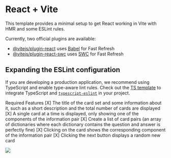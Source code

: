 # React + Vite

This template provides a minimal setup to get React working in Vite with HMR and some ESLint rules.

Currently, two official plugins are available:

- [@vitejs/plugin-react](https://github.com/vitejs/vite-plugin-react/blob/main/packages/plugin-react/README.md) uses [Babel](https://babeljs.io/) for Fast Refresh
- [@vitejs/plugin-react-swc](https://github.com/vitejs/vite-plugin-react-swc) uses [SWC](https://swc.rs/) for Fast Refresh

## Expanding the ESLint configuration

If you are developing a production application, we recommend using TypeScript and enable type-aware lint rules. Check out the [TS template](https://github.com/vitejs/vite/tree/main/packages/create-vite/template-react-ts) to integrate TypeScript and [`typescript-eslint`](https://typescript-eslint.io) in your project.

Required Features
[X] The title of the card set and some information about it, such as a short description and the total number of cards are displayed
[X] A single card at a time is displayed, only showing one of the components of the information pair
[X] Create a list of card pairs (an array of dictionaries where each dictionary contains the question and answer is perfectly fine)
[X] Clicking on the card shows the corresponding component of the information pair
[X] Clicking the next button displays a random new card

<div>
    <a href="https://www.loom.com/share/ffb68a3687fd48e7a808382435d7f8e6">
    </a>
    <a href="https://www.loom.com/share/ffb68a3687fd48e7a808382435d7f8e6">
      <img style="max-width:300px;" src="https://cdn.loom.com/sessions/thumbnails/ffb68a3687fd48e7a808382435d7f8e6-b58e07f0555945fb-full-play.gif">
    </a>
  </div>
